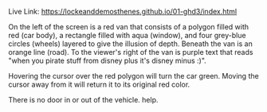 Live Link: https://lockeanddemosthenes.github.io/01-ghd3/index.html

On the left of the screen is a red van that consists of a polygon filled with red (car body), a rectangle filled with aqua (window), and four grey-blue circles (wheels) layered to give the illusion of depth. Beneath the van is an orange line (road). To the viewer's right of the van is purple text that reads "when you pirate stuff from disney plus it's disney minus :)".

Hovering the cursor over the red polygon will turn the car green. Moving the cursor away from it will return it to its original red color.

There is no door in or out of the vehicle. help.
